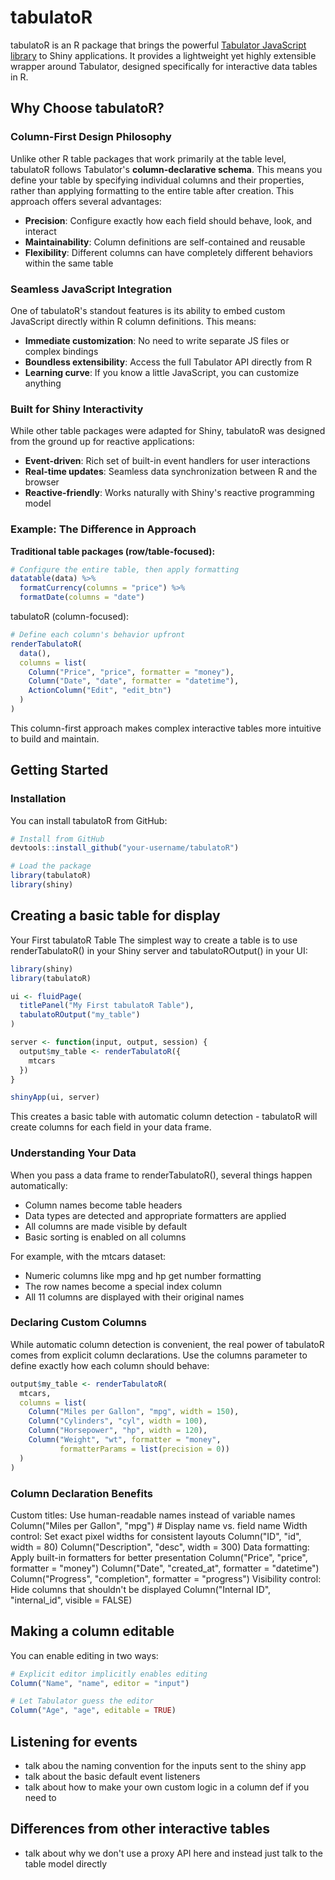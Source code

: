 # tabulatoR

tabulatoR is an R package that brings the powerful [Tabulator JavaScript library](https://tabulator.info/) to Shiny applications. It provides a lightweight yet highly extensible wrapper around Tabulator, designed specifically for interactive data tables in R.

## Why Choose tabulatoR?

### Column-First Design Philosophy
Unlike other R table packages that work primarily at the table level, tabulatoR follows Tabulator's **column-declarative schema**. This means you define your table by specifying individual columns and their properties, rather than applying formatting to the entire table after creation. This approach offers several advantages:

- **Precision**: Configure exactly how each field should behave, look, and interact
- **Maintainability**: Column definitions are self-contained and reusable
- **Flexibility**: Different columns can have completely different behaviors within the same table

### Seamless JavaScript Integration
One of tabulatoR's standout features is its ability to embed custom JavaScript directly within R column definitions. This means:

- **Immediate customization**: No need to write separate JS files or complex bindings
- **Boundless extensibility**: Access the full Tabulator API directly from R
- **Learning curve**: If you know a little JavaScript, you can customize anything

### Built for Shiny Interactivity
While other table packages were adapted for Shiny, tabulatoR was designed from the ground up for reactive applications:

- **Event-driven**: Rich set of built-in event handlers for user interactions
- **Real-time updates**: Seamless data synchronization between R and the browser
- **Reactive-friendly**: Works naturally with Shiny's reactive programming model

### Example: The Difference in Approach

**Traditional table packages (row/table-focused):**
```r
# Configure the entire table, then apply formatting
datatable(data) %>% 
  formatCurrency(columns = "price") %>%
  formatDate(columns = "date")
```

tabulatoR (column-focused):

```r
# Define each column's behavior upfront
renderTabulatoR(
  data(),
  columns = list(
    Column("Price", "price", formatter = "money"),
    Column("Date", "date", formatter = "datetime"),
    ActionColumn("Edit", "edit_btn")
  )
)
```

This column-first approach makes complex interactive tables more intuitive to build and maintain.


## Getting Started

### Installation

You can install tabulatoR from GitHub:

```r
# Install from GitHub
devtools::install_github("your-username/tabulatoR")

# Load the package
library(tabulatoR)
library(shiny)
```

## Creating a basic table for display
Your First tabulatoR Table
The simplest way to create a table is to use renderTabulatoR() in your Shiny server and tabulatoROutput() in your UI:

```r
library(shiny)
library(tabulatoR)

ui <- fluidPage(
  titlePanel("My First tabulatoR Table"),
  tabulatoROutput("my_table")
)

server <- function(input, output, session) {
  output$my_table <- renderTabulatoR({
    mtcars
  })
}

shinyApp(ui, server)
```

This creates a basic table with automatic column detection - tabulatoR will create columns for each field in your data frame.

### Understanding Your Data

When you pass a data frame to renderTabulatoR(), several things happen automatically:

- Column names become table headers  
- Data types are detected and appropriate formatters are applied  
- All columns are made visible by default  
- Basic sorting is enabled on all columns  

For example, with the mtcars dataset:

- Numeric columns like mpg and hp get number formatting  
- The row names become a special index column  
- All 11 columns are displayed with their original names  

### Declaring Custom Columns

While automatic column detection is convenient, the real power of tabulatoR comes from explicit column declarations. Use the columns parameter to define exactly how each column should behave:

```r
output$my_table <- renderTabulatoR(
  mtcars,
  columns = list(
    Column("Miles per Gallon", "mpg", width = 150),
    Column("Cylinders", "cyl", width = 100),
    Column("Horsepower", "hp", width = 120),
    Column("Weight", "wt", formatter = "money", 
           formatterParams = list(precision = 0))
  )
)
```

### Column Declaration Benefits
Custom titles: Use human-readable names instead of variable names
Column("Miles per Gallon", "mpg")  # Display name vs. field name
Width control: Set exact pixel widths for consistent layouts
Column("ID", "id", width = 80)
Column("Description", "desc", width = 300)
Data formatting: Apply built-in formatters for better presentation
Column("Price", "price", formatter = "money")
Column("Date", "created_at", formatter = "datetime")
Column("Progress", "completion", formatter = "progress")
Visibility control: Hide columns that shouldn't be displayed
Column("Internal ID", "internal_id", visible = FALSE)




## Making a column editable

You can enable editing in two ways:

```r
# Explicit editor implicitly enables editing
Column("Name", "name", editor = "input")

# Let Tabulator guess the editor
Column("Age", "age", editable = TRUE)
```

## Listening for events
- talk abou the naming convention for the inputs sent to the shiny app
- talk about the basic default event listeners
- talk about how to make your own custom logic in a column def if you need to

## Differences from other interactive tables
- talk about why we don't use a proxy API here and instead just talk to the table model directly